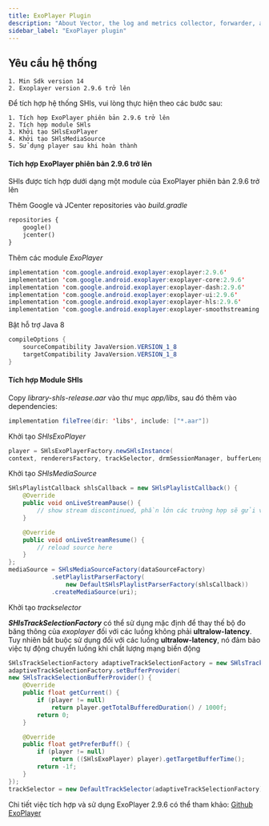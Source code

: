 ```yaml
---
title: ExoPlayer Plugin
description: "About Vector, the log and metrics collector, forwarder, and router"
sidebar_label: "ExoPlayer plugin"
---
```


## Yêu cầu hệ thống

	1. Min Sdk version 14
	2. Exoplayer version 2.9.6 trở lên

Để tích hợp hệ thống SHls, vui lòng thực hiện theo các bước sau:

	1. Tích hợp ExoPlayer phiên bản 2.9.6 trở lên
 	2. Tích hợp module SHls
 	3. Khởi tạo SHlsExoPlayer
 	4. Khởi tạo SHlsMediaSource
 	5. Sử dụng player sau khi hoàn thành

#### Tích hợp ExoPlayer phiên bản 2.9.6 trở lên

SHls được tích hợp dưới dạng một module của ExoPlayer phiên bản 2.9.6 trở lên

Thêm Google và JCenter repositories vào *build.gradle*

```xml
repositories {
    google()
    jcenter()
}
```

Thêm các module *ExoPlayer*

```java
implementation 'com.google.android.exoplayer:exoplayer:2.9.6'
implementation 'com.google.android.exoplayer:exoplayer-core:2.9.6'
implementation 'com.google.android.exoplayer:exoplayer-dash:2.9.6'
implementation 'com.google.android.exoplayer:exoplayer-ui:2.9.6'
implementation 'com.google.android.exoplayer:exoplayer-hls:2.9.6'
implementation 'com.google.android.exoplayer:exoplayer-smoothstreaming:2.9.6'
```

Bật hỗ trợ Java 8

```java
compileOptions {
    sourceCompatibility JavaVersion.VERSION_1_8
    targetCompatibility JavaVersion.VERSION_1_8
}
```

#### Tích hợp Module SHls

Copy *library-shls-release.aar* vào thư mục *app/libs*, sau đó thêm vào dependencies:

```java
implementation fileTree(dir: 'libs', include: ["*.aar"])
```

Khởi tạo *SHlsExoPlayer*

```java
player = SHlsExoPlayerFactory.newSHlsInstance(
context, renderersFactory, trackSelector, drmSessionManager, bufferLength);
```

Khởi tạo *SHlsMediaSource*

```java
SHlsPlaylistCallback shlsCallback = new SHlsPlaylistCallback() {
    @Override
    public void onLiveStreamPause() {
    	// show stream discontinued, phần lớn các trường hợp sẽ gửi về trước khi player chuyển trạng thái buffer
    }

    @Override
    public void onLiveStreamResume() {
    	// reload source here
    }
};
mediaSource = SHlsMediaSourceFactory(dataSourceFactory)
            .setPlaylistParserFactory(
                new DefaultSHlsPlaylistParserFactory(shlsCallback))
            .createMediaSource(uri);
```

Khởi tạo *trackselector*

<!-- import Alert from '@site/src/components/Alert'; -->

<!-- <Alert type="warning"> -->

***SHlsTrackSelectionFactory*** có thể sử dụng mặc định để thay thế bộ đo băng thông của *exoplayer* đối với các luồng không phải **ultralow-latency**. Tuy nhiên bắt buộc sử dụng đối với các luồng **ultralow-latency**, nó đảm bảo việc tự động chuyển luồng khi chất lượng mạng biến động

<!-- </Alert> -->

``` java
SHlsTrackSelectionFactory adaptiveTrackSelectionFactory = new SHlsTrackSelectionFactory(1900);
adaptiveTrackSelectionFactory.setBufferProvider(
new SHlsTrackSelectionBufferProvider() {
    @Override
    public float getCurrent() {
        if (player != null)
        	return player.getTotalBufferedDuration() / 1000f;
        return 0;
    }

    @Override
    public float getPreferBuff() {
        if (player != null)
        	return ((SHlsExoPlayer) player).getTargetBufferTime();
        return -1f;
    }
});
trackSelector = new DefaultTrackSelector(adaptiveTrackSelectionFactory);
```



Chi tiết việc tích hợp và sử dụng ExoPlayer 2.9.6 có thể tham khảo: [Github ExoPlayer](<https://github.com/google/ExoPlayer>)